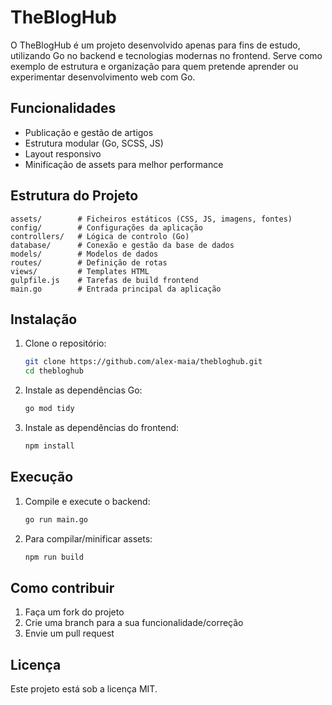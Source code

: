 # TheBlogHub

O TheBlogHub é um projeto desenvolvido apenas para fins de estudo, utilizando Go no backend e tecnologias modernas no frontend. Serve como exemplo de estrutura e organização para quem pretende aprender ou experimentar desenvolvimento web com Go.

## Funcionalidades

- Publicação e gestão de artigos
- Estrutura modular (Go, SCSS, JS)
- Layout responsivo
- Minificação de assets para melhor performance

## Estrutura do Projeto

```
assets/        # Ficheiros estáticos (CSS, JS, imagens, fontes)
config/        # Configurações da aplicação
controllers/   # Lógica de controlo (Go)
database/      # Conexão e gestão da base de dados
models/        # Modelos de dados
routes/        # Definição de rotas
views/         # Templates HTML
gulpfile.js    # Tarefas de build frontend
main.go        # Entrada principal da aplicação
```

## Instalação

1. Clone o repositório:
   ```bash
   git clone https://github.com/alex-maia/thebloghub.git
   cd thebloghub
   ```
2. Instale as dependências Go:
   ```bash
   go mod tidy
   ```
3. Instale as dependências do frontend:
   ```bash
   npm install
   ```

## Execução

1. Compile e execute o backend:
   ```bash
   go run main.go
   ```
2. Para compilar/minificar assets:
   ```bash
   npm run build
   ```

## Como contribuir

1. Faça um fork do projeto
2. Crie uma branch para a sua funcionalidade/correção
3. Envie um pull request

## Licença

Este projeto está sob a licença MIT.
